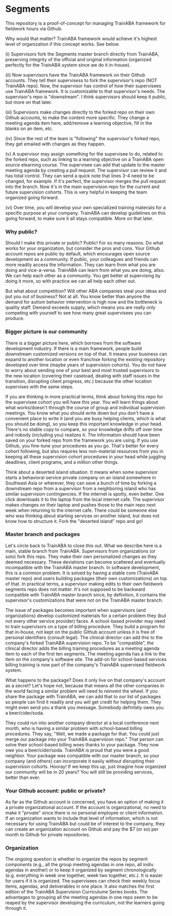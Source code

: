 # Segments
This repository is a proof-of-concept for managing TrainABA framework for fieldwork hours via Github. 

Why would that matter? TrainABA framework would achieve it's highest level of organization if this concept works. See below.

(i) Supervisors fork the Segments master branch directly from TrainABA, preserving integrity of the official and original information (organized perfectly for the TrainABA system since we do it in-house).

(ii) Now supervisors have the TrainABA framework on their Github accounts. They tell their supervisess to fork the supervisor's repo (NOT TrainABA repo). Now, the supervisor has control of how their supervisees use TrainABA framework. It is customizable to that supervisor's needs. The supervisor's repo is "downstream". I think supervisors should keep it public, but more on that later.

(iii) Supervisors make changes directly to the forked repo on their own Github accounts, to make the content more specific. They change a meeting agenda item here, add/remove a learning objective, fill in the blanks on an item, etc.  

(iv) Since the rest of the team is "following" the supervisor's forked repo, they get emailed with changes as they happen. 

(v) A supervisor may assign something for the supervisee to do, related to the forked repo, such as linking to a learning objective on a TrainABA open source elearning course. The supervisee can add that update to the master meeting agenda by creating a pull request. The supervisor can review it and has total control. They can send a quick note that lines 3-4 need to be changed, for example. If it's perfect, the supervisor merges the pull request into the branch. Now it's in the main supervision repo for the current and future supervision cohorts. This is very helpful in keeping the team organized going forward.

(vi) Over time, you will develop your own specialized training materials for a specific purpose at your company. TrainABA can develop guidelines on this going forward, to make sure it all stays compatible. More on that later. 

### Why public?

Should I make this private or public?
Public! For so many reasons. Do what works for your organization, but consider the pros and cons. Your Github account repos are public by default, which encourages open source development as a community. If public, your colleagues and friends can more readily access the information. They can learn from what you are doing and vice-a-versa. TrainABA can learn from what you are doing, allso. We can help each other as a community. You get better at supervising by doing it more, so with practice we can all help each other out. 

But what about competition? Will other ABA companies steal your ideas and put you out of business? Not at all. You know better than anyone the demand for autism behavior intervention is high now and the bottleneck is quality staff. Demand exceeds supply, which means you are really only competing with yourself to see how many great supervisees you can produce. 

### Bigger picture is our community 

There is a bigger picture here, which borrows from the software development industry. If there is a main framework, people build downstream customized versions on top of that. It means your business can expand to another location or even franchise forking the existing repository developed over time (maybe years of supervision cohorts). You do not have to worry about sending one of your best and most trusted supervisors to the new location (covering their caseload, dealing with staff issues in the transition, disrupting client progress, etc.) because the other location supervises with the same steps.

If you are thinking in more practical terms, think about forking this repo for the supervisee cohort you will have this year. You will learn things about what works/doesn't through the course of group and individual supervision meetings. You know what you should write down but you don't have a convenient place to write it (and you are busy helping clients, which is what you should be doing), so you keep this important knowledge in your head. There's no stable copy to compare, so your knowledge drifts off over time and nobody (including you) realizes it. The information should have been saved on your forked repo from the framework you are using. If you use Github, you fine-tune your procedures as you go. That's better for every cohort following, but also requires less non-material resources from you in keeping all these supervision cohort procedures in your head while juggling deadlines, client programs, and a million other things. 
  
Think about a deserted island situation. It means when some supervisor starts a behavioral service private company on an island somewhere in Southeast Asia or wherever, they can save a bunch of time by forking a downstream repo from a supervisor from a neighboring island who has similar supervision contingencies. If the internet is spotty, even better. One click downloads it to the laptop from the local internet cafe. The supervisor makes changes on their laptop and pushes those to the main repo next week when returning to the internet cafe. There could be someone else who was thinking about starting services on another island, but does not know how to structure it. Fork the "deserted island" repo and go!


### Master branch and packages 

Let's circle back to TrainABA to close this out. What we describe here is a main, stable branch from TrainABA. Supervisors from organizations (or solo) fork this repo. They make their own personalized changes as they deemed necessary. These deviations can become scattered and eventually incompatible with the TrainABA master branch. In software development, this is a common problem. It is solved by having a stable core (TrainABA master repo) and users building packages (their own customizations) on top of that. In practical terms, a supervisor making edits to their own fieldwork segments repo does not matter. It's not supposed to be backward compatible with TrainABA master branch since, by definition, it contains the supervisor's customizations that were not on the TrainABA master branch.

The issue of packages becomes important when supervisors (and organizations) develop customized materials for a certain problem they (but not every other service provider) faces. A school-based provider may need to train supervisors on a type of billing procedure. They build a program for that in-house, not kept on the public Github account unless it is free of personal identifiers (consult legal). The clinical director can add this to the company's forked TrainABA supervision repo. To be "compatible", the clinical director adds the billing training procedures as a meeting agenda item to each of the first ten segments. The meeting agenda has a link to the item on the company's software site. The add-on for school-based services billing training is now part of the company's TrainABA supervised fieldwork system. 

What happens to the package? Does it only live on that company's account as a secret? Let's hope not, because that means all the other companies in the world facing a similar problem will need to reinvent the wheel. If you share the package with TrainABA, we can add that to our list of packages so people can find it readily and you will get credit for helping them. They might even send you a thank you message. Somebody definitely owes you a beer/cider/soda.


They could run into another company director at a local conference next month, who is having a similar problem with school-based billing procedures. They say, "Well, we made a package for that. You could just merge our package into your TrainABA supervision repo." That person can solve their school-based billing woes thanks to your package. They now owe you a beer/cider/soda. TrainABA is proud that you were a good neighbor. Your package was compatible with our master branch, so your company (and others) can incorporate it easily without disrupting their supervision cohorts. Hooray! If we keep this up, just imagine how organized our community will be in 20 years? You will still be providing services, better than ever. 


### Your Github account: public or private?

As far as the Github account is concerned, you have an option of making it a private organizational account. If the account is organizational, no need to make it "private" since there is no personal employee or client information. If an organization wants to include that level of information, which is not necessary for using TrainABA but could be of interest to the company, they can create an organization account on Github and pay the $7 (or so) per month to Github for private repositories. 

### Organization

The ongoing question is whether to organize the repos by segment components (e.g., all the group meeting agendas in one repo, all indiv. agendas in another) or to keep it organized by segment chronologically (e.g. everything in week one together, week two together, etc.). It is easier for users if it is organized. The supervisees can check their weekly focus items, agendas, and deliverables in one place. It also matches the first edition of the TrainABA Supervision Curriculume Series books. The advantages to grouping all the meeting agendas in one repo seem to be reaped by the supervisor developing the curriculum, not the learners going through it. 
